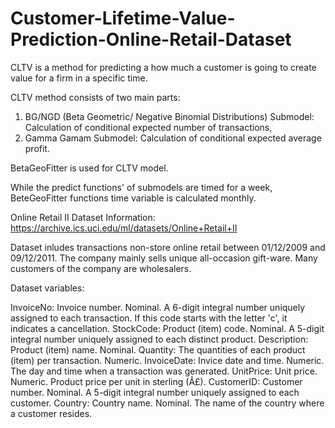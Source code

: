 # Customer-Lifetime-Value-Prediction-Online-Retail-Dataset

CLTV is a method for predicting a how much a customer is going to create value for a firm in a specific time. 

CLTV method consists of two main parts: 
  1. BG/NGD (Beta Geometric/ Negative Binomial Distributions) Submodel: Calculation of conditional expected number of transactions,
  2. Gamma Gamam Submodel: Calculation of conditional expected average profit.

BetaGeoFitter is used for CLTV model. 

While the predict functions' of submodels are timed for a week, BeteGeoFitter functions time variable is calculated monthly.

Online Retail II Dataset Information:
      https://archive.ics.uci.edu/ml/datasets/Online+Retail+II

Dataset inludes transactions non-store online retail between 01/12/2009 and 09/12/2011.
The company mainly sells unique all-occasion gift-ware. Many customers of the company are wholesalers.

Dataset variables:

InvoiceNo: Invoice number. Nominal. A 6-digit integral number uniquely assigned to each transaction. If this code starts with the letter 'c', it indicates a cancellation.
StockCode: Product (item) code. Nominal. A 5-digit integral number uniquely assigned to each distinct product.
Description: Product (item) name. Nominal.
Quantity: The quantities of each product (item) per transaction. Numeric.
InvoiceDate: Invice date and time. Numeric. The day and time when a transaction was generated.
UnitPrice: Unit price. Numeric. Product price per unit in sterling (Â£).
CustomerID: Customer number. Nominal. A 5-digit integral number uniquely assigned to each customer.
Country: Country name. Nominal. The name of the country where a customer resides.
